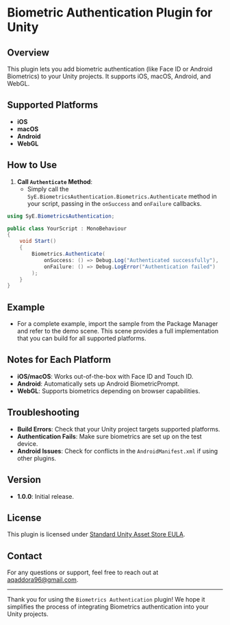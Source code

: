 # Biometric Authentication Plugin for Unity

## Overview
This plugin lets you add biometric authentication (like Face ID or Android Biometrics) to your Unity projects. It supports iOS, macOS, Android, and WebGL.

## Supported Platforms
- **iOS**
- **macOS**
- **Android**
- **WebGL**

## How to Use

1. **Call `Authenticate` Method**:
   - Simply call the `SyE.BiometricsAuthentication.Biometrics.Authenticate` method in your script, passing in the `onSuccess` and `onFailure` callbacks.

```csharp
using SyE.BiometricsAuthentication;

public class YourScript : MonoBehaviour
{
    void Start()
    {
        Biometrics.Authenticate(
            onSuccess: () => Debug.Log("Authenticated successfully"),
            onFailure: () => Debug.LogError("Authentication failed")
        );
    }
}
```

## Example
- For a complete example, import the sample from the Package Manager and refer to the demo scene. This scene provides a full implementation that you can build for all supported platforms.

## Notes for Each Platform
- **iOS/macOS**: Works out-of-the-box with Face ID and Touch ID.
- **Android**: Automatically sets up Android BiometricPrompt.
- **WebGL**: Supports biometrics depending on browser capabilities.

## Troubleshooting
- **Build Errors**: Check that your Unity project targets supported platforms.
- **Authentication Fails**: Make sure biometrics are set up on the test device.
- **Android Issues**: Check for conflicts in the `AndroidManifest.xml` if using other plugins.

## Version
- **1.0.0**: Initial release.

## License

This plugin is licensed under [Standard Unity Asset Store EULA](https://unity.com/legal/as-terms).

## Contact

For any questions or support, feel free to reach out at [aqaddora96@gmail.com](mailto:aqaddora96@gmail.com).

---

Thank you for using the `Biometrics Authentication` plugin! We hope it simplifies the process of integrating Biometrics authentication into your Unity projects.
